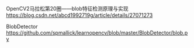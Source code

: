 
OpenCV2马拉松第20圈——blob特征检测原理与实现
https://blog.csdn.net/abcd1992719g/article/details/27071273

BlobDetector
https://github.com/spmallick/learnopencv/blob/master/BlobDetector/blob.py